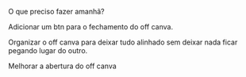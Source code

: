 O que preciso fazer amanhã?

Adicionar um btn para o fechamento do off canva.

Organizar o off canva para deixar tudo alinhado sem deixar nada ficar pegando lugar do outro.

Melhorar a abertura do off canva
